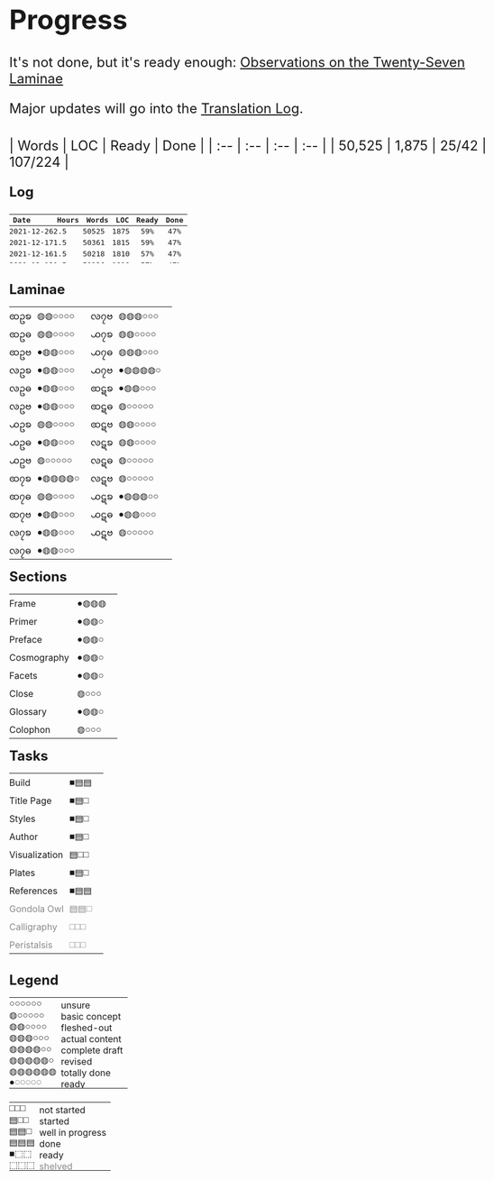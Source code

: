 # Progress

<style>
    @font-face {
      font-family: "DejaVuSerif";
      src: url("./fonts/DejaVuSerif.ttf") format("truetype");
      font-weight: 400;
      font-style: normal;
    }

	html {
		position: static;
	}
	body {
		max-width: 1024px;
		font-size:  24px;
	}
	    @media only screen and (max-width: 479px) {
	    	body {
	    		padding: 12px;
	    	}
	    }

	#about {
		display: none;
	}

	p {
		margin-bottom: 8px;
	}
	.bloop {
		font-family: "DejaVuSerif";
	}
	.later {
		opacity: 0.5;
	}

	table {
	    max-width: 100%;
	}

	.summary table {
		width: 400px;
	}

	.updates {
		max-height: 100px;
	    overflow-y: scroll;
	    margin-top: 12px;
	    margin-bottom: 32px;
	    font-size: smaller;
	    font-family: monospace;
	}
		.updates table td,
		.updates table tr {
			padding: 0;
			height: 20px;
		    line-height: 0;
		}
	    @media only screen and (max-width: 479px) {
			.updates table th:nth-child(5),
			.updates table td:nth-child(5) {
				display: none;
			}
	    }

	.progress-wrap, .legend {
		display: flex;
	    max-width: 100%;
	}
	.progress-wrap {
		margin: 32px 0;
	}
	    @media only screen and (max-width: 1023px) {
	    	.progress-wrap, .legend {
		    	display: block;
	    	}
	    }

	.updates table,
	.progress-wrap table {
		width: 400px;
	}
	    @media only screen and (max-width: 479px) {
			.updates table,
			.progress-wrap table {
				width: calc(100vw - 32px);
			}
			.progress-wrap table:first-child {
				width: 380px;
			}
	    }
		.progress-wrap div + div table {
			width: 250px;
		}
		/* writing CSS for markdown-generated HTML sucks*/
		.progress-wrap div + div + div table {
			width: 275px;
		}
		    @media only screen and (max-width: 479px) {
				.progress-wrap div + div table {
					width: 100% !important;
				}
			}
		table td,
		table tr {
			padding: 0;
			height: 32px;
		    line-height: 0;
		}
		.progress-wrap table td:nth-child(2n+1) {
			padding-right: 10px;
		}
		.progress-wrap table td:nth-child(2n) {
			padding-right: 20px;
		}
		    @media only screen and (max-width: 1023px) {
					table td:last-child {
						padding-right: 0;
					}
		    }
		    @media only screen and (max-width: 479px) {
					.progress-wrap table td {
						padding-right: 5px !important;
					}
					.laminae-wrap table {
						font-size:  20px;
					}
		    }

.legend table {
	margin-bottom: 24px;
}
	.legend table:first-child {
		margin-right: 32px;
	}
	.legend table td:first-child {
		font-family: "DejaVuSerif";
	}
	.legend table td:nth-child(2) {
		position: relative;
	    top: 3px;
	}
	.legend table tr,
	.legend table td {
		padding: 0 8px 0 0;
		height: auto;
	    line-height: unset;
	}
</style>

It's not done, but it's ready enough: <a href="https://thereitwas.com/laminae/">Observations on the Twenty-Seven Laminae</a>

Major updates will go into the <a href="https://thereitwas.com/laminae/d-translation-log.html">Translation Log</a>.

<br />

<div class="summary">
| Words | <span title="lines of code">LOC</span> | Ready | Done |
| :-- | :-- | :-- | :-- |
| 50,525 | 1,875 | 25/42 | 107/224 |

</div>

<div><p><b>Log</b></p></div>

<div class="updates">

|Date      |Hours|Words|<span title="lines of code">LOC</span>|Ready|Done|
| :-- | :-- | :-- | :-- | :-: | :-: |
|2021-12-26|2.5 |50525|1875|59%|47%|25|107|69|38|
|2021-12-17|1.5 |50361|1815|59%|47%|25|107|69|38|
|2021-12-16|1.5 |50218|1810|57%|47%|24|107|69|38|
|2021-12-13|1.5 |50126|1810|57%|47%|24|107|69|38|
|2021-12-09|2.5 |49851|1810|57%|47%|24|106|68|38|
|2021-12-08|0.5 |49831|1731|57%|47%|24|106|68|38|
|2021-12-07|1   |49768|1731|57%|47%|24|106|68|38|
|2021-12-06|1.25|49733|1731|57%|47%|24|106|68|38|
|2021-12-03|3.5 |49325|1720|57%|47%|24|106|68|38|
|2021-12-02|1.75|49209|1703|54%|46%|23|105|67|38|
|2021-12-01|1.75|48735|1703|54%|46%|23|105|67|38|
|2021-11-30|1   |48513|1703|54%|46%|23|105|67|38|
|2021-11-29|1.25|48226|1703|54%|46%|23|105|67|38|
|2021-11-28|0.5 |47808|1703|54%|46%|23|104|66|38|
|2021-11-27|0.25|47606|1703|54%|46%|23|104|66|38|
|2021-11-26|2.25|47248|1703|54%|46%|23|104|66|38|
|2021-11-24|2   |46909|1661|54%|46%|23|104|66|38|
|2021-11-23|1.5 |46535|1661|54%|45%|23|103|66|37|
|2021-11-22|0.75|46308|1662|54%|45%|23|102|65|37|
|2021-11-09|0.5 |46142|1662|54%|45%|23|102|65|37|
|2021-11-08|2   |45900|1656|54%|45%|23|102|65|37|
|2021-11-07|4.25|45795|1655|54%|45%|23|101|65|36|
|2021-11-06|1.75|45151|1629|52%|45%|22|101|65|36|
|2021-11-03|1   |44791|1629|52%|44%|22|100|64|36|
|2021-11-02|0.75|44829|1629|52%|44%|22|100|64|36|
|2021-11-01|0.5 |44736|1629|52%|44%|22|100|64|36|
|2021-10-31|0.5 |44638|1629|52%|44%|22|100|64|36|
|2021-10-29|1   |44622|1628|52%|44%|22|100|64|36|
|2021-10-28|1   |44386|1628|52%|44%|22|99 |63|36|
|2021-10-23|1.25|44234|1628|52%|44%|22|99 |63|36|
|2021-06-02|1   |43990|1594|52%|44%|22|99 |63|36|
|2021-06-01|8   |43990|1559|52%|44%|22|99 |63|36|
|2021-06-01|6   |43176|1465|40%|41%|17|94 |62|32|
|2021-05-31|7.5 |42250|1398|40%|40%|17|90 |58|32|
|2021-05-30|5   |42006|1215|40%|38%|17|87 |58|29|
|2021-05-29|6   |40999|1185|38%|38%|16|86 |57|29|
|2021-05-28|9   |40126|1176|35%|36%|15|82 |53|29|
|2021-05-27|2.5 |39632|1077|33%|35%|14|80 |53|27|
|2021-05-23|1   |39374|1076|33%|35%|14|80 |53|27|
|2021-05-22|1   |39347|1057|33%|35%|14|80 |53|27|
|2021-05-21|1.5 |38909|1058|30%|35%|13|80 |53|27|
|2021-05-20|0.5 |38909|1058|30%|35%|13|80 |53|27|
|2021-05-19|3.25|39318|1058|30%|35%|13|80 |53|27|
|2021-05-18|2   |38420|1058|30%|35%|13|79 |53|26|
|2021-05-13|1.5 |39783|1058|30%|35%|13|79 |53|26|
|2021-05-12|1.25|41226|1056|30%|35%|13|80 |53|27|
|2021-05-11|1   |41202|1054|28%|35%|13|80 |53|27|
|2021-05-08|1   |41297|1049|27%|35%|13|81 |53|28|
|2021-05-07|1.25|41297|1038|27%|35%|13|81 |53|28|
|2021-05-06|1.5 |41108|1038|25%|34%|12|80 |53|27|
|2021-05-05|0.25|41011|1038|23%|34%|11|80 |53|27|
|2021-05-04|1   |40986|1037|23%|34%|11|80 |53|27|
|2021-05-03|0.25|40947|1028|23%|34%|11|80 |53|27|
|2021-05-02|0.75|40947|1018|23%|34%|11|80 |53|27|
|2021-05-01|1.25|40797|1018|23%|34%|11|80 |53|27|
|2021-04-30|0.25|40085|1018|23%|34%|11|78 |53|25|
|2021-04-29|1   |40045|1018|23%|34%|11|78 |53|25|
|2021-04-28|0.5 |39976|1018|23%|33%|11|77 |52|25|
|2021-04-27|0.5 |39886|1018|23%|33%|11|77 |52|25|
|2021-04-26|0.75|39681|1018|23%|33%|11|76 |51|25|
|2021-04-25|0.5 |39485|1018|23%|33%|11|76 |51|25|
|2021-04-24|0.5 |39364|1015|23%|33%|11|76 |51|25|
|2021-04-23|1.25|39298|1015|23%|33%|11|76 |51|25|
|2021-04-22|1.5 |39150|1015|21%|33%|10|76 |51|25|
|2021-04-21|0.75|39128|1005|21%|33%|10|75 |50|25|
|2021-04-20|0.25|38815|1005|21%|32%|10|74 |49|25|
|2021-04-19|0.25|38814|1005|21%|32%|10|74 |49|25|
|2021-04-18|0.25|38520|1005|21%|32%|10|74 |49|25|
|2021-04-13|0.25|38418|1005|21%|32%|10|74 |49|25|
|2021-04-12|0.25|38337|1005|21%|32%|10|74 |49|25|
|2021-04-10|0.25|38265|1005|21%|32%|10|74 |49|25|
|2021-04-09|0.25|38210|1005|21%|32%|10|74 |49|25|
|2021-04-08|0.25|38178|1005|21%|32%|10|74 |49|25|
|2021-04-04|1   |37897|1009|21%|32%|10|74 |49|25|
|2021-04-03|0.5 |37872|1001|21%|32%|10|73 |48|25|
|2021-04-02|0.5 |37693|997 |19%|31%|9 |72 |47|25|
|2021-04-01|0.75|37769|997 |19%|31%|9 |72 |47|25|
|2021-03-30|0.5 |37581|997 |19%|31%|9 |72 |47|25|
|2021-03-29|0.5 |37510|997 |19%|31%|9 |72 |47|25|
|2021-03-19|0.75|37130|997 |19%|31%|9 |72 |47|25|
|2021-03-18|1   |37036|997 |19%|31%|9 |72 |47|25|
|2021-03-17|1.5 |36880|997 |19%|31%|9 |72 |47|25|
|2021-03-16|1   |36497|997 |19%|31%|9 |72 |47|25|
|2021-03-06|0.5 |36497|997 |19%|31%|9 |71 |47|24|
|2021-02-23|0.5 |36497|997 |19%|31%|9 |71 |47|24|
|2021-02-12|1   |36497|974 |19%|31%|9 |71 |47|24|
|2021-02-11|0.5 |36497|941 |   |29%|  |   |47||
|2021-02-10|1   |36497|941 |   |29%|  |   |47||
|2021-02-07|1.5 |36497|941 |   |29%|  |   |47||
|2021-02-05|1   |36494|941 |   |29%|  |   |47||
|2021-02-04|0.75|36504|941 |   |28%|  |   |46||
|2021-02-03|0.5 |36459|941 |   |28%|  |   |46||
|2021-02-02|0.75|36362|941 |   |28%|  |   |46||
|2021-02-01|1   |36819|941 |   |28%|  |   |46||
|2021-01-30|2   |36574|941 |   |28%|  |   |46||
|2021-01-29|0.75|36554|939 |   |28%|  |   |46||
|2021-01-28|1   |36423|939 |   |28%|  |   |46||
|2021-01-27|1   |36117|937 |   |28%|  |   |46||
|2021-01-26|0.75|35925|937 |   |28%|  |   |46||
|2021-01-25|0.5 |35710|937 |   |28%|  |   |46||
|2021-01-23|1   |35627|935 |   |28%|  |   |46||
|2021-01-22|2   |35472|918 |   |28%|  |   |46||
|2021-01-20|0.75|35472|918 |   |27%|  |   |46||
|2021-01-19|0.5 |34963|    |   |27%|  |   |46||
|2021-01-18|1.5 |34409|    |   |27%|  |   |46||
|2021-01-18|0.5 |33713|    |   |27%|  |   |46||
|2021-01-15|0.5 |33713|    |   |27%|  |   |46||
|2021-01-15|0.5 |33527|    |   |27%|  |   |46||
|2021-01-14|0.75|33530|    |   |27%|  |   |46||
|2021-01-13|0.75|33512|    |   |27%|  |   |46||
|2021-01-12|0.5 |33425|    |   |27%|  |   |46||
|2021-01-11|0.5 |33385|    |   |27%|  |   |46||
|2021-01-10|0.75|33151|    |   |27%|  |   |46||
|2021-01-07|1   |33041|    |   |27%|  |   |46||
|2021-01-06|1   |32731|    |   |27%|  |   |45||
|2021-01-05|1   |32231|    |   |27%|  |   |45||
|2020-11-30|1   |31716|    |   |27%|  |   |45||
|2020-11-29|1   |31735|    |   |26%|  |   |44||
|2020-11-28|0.5 |31730|    |   |26%|  |   |44||
|2020-11-25|0.67|31740|    |   |26%|  |   |44||
|2020-11-24|1.25|31775|    |   |26%|  |   |44||
|2020-11-23|0.25|31511|    |   |26%|  |   |44||
|2020-11-22|0.5 |31468|    |   |26%|  |   |44||
|2020-11-21|0.5 |31447|    |   |26%|  |   |44||
|2020-11-20|0.5 |31291|    |   |26%|  |   |44||
|2020-11-19|0.75|31241|    |   |26%|  |   |44||
|2020-11-18|1   |31025|    |   |26%|  |   |44||
|2020-11-15|0.33|30817|    |   |26%|  |   |44||
|2020-11-14|0.25|30649|    |   |26%|  |   |44||
|2020-11-13|1   |30523|    |   |26%|  |   |44||
|2020-11-12|0.5 |30460|    |   |26%|  |   |44||
|2020-11-11|0.5 |30358|    |   |26%|  |   |44||
|2020-11-10|0.5 |30281|    |   |26%|  |   |44||
|2020-11-09|0.75|30304|    |   |26%|  |   |44||
|2020-11-09|0.25|30164|    |   |26%|  |   |44||
|2020-11-03|0.25|29853|    |   |26%|  |   |44||
|2020-11-02|0.25|29887|    |   |26%|  |   |44||
|2020-10-18|0.75|29695|    |   |25%|  |   |43||
|2020-10-13|1   |29339|    |   |25%|  |   |43||
|2020-10-09|0.5 |29085|    |   |25%|  |   |43||
|2020-09-10|0.25|28887|    |   |25%|  |   |43||
|2020-09-08|0.75|28718|    |   |25%|  |   |43||
|2020-09-01|1   |28597|    |   |25%|  |   |43||
|2020-08-18|1   |28216|    |   |25%|  |   |43||
|2020-08-11|0.75|27856|    |   |25%|  |   |43||
|2020-07-31|1   |27857|    |   |25%|  |   |43||
</div>

<div class="progress-wrap">

<div class="laminae-wrap">
<b>Laminae</b>

| | | | |
| :-- | :-- | :-- | :-- |
| <span class="glyph">ꩧဥꧠ</span> | <span class="bloop">◍◍○○○○</span> | <span class="glyph">ꧪ၇ဗ</span> | <span class="bloop">◍◍◍○○○</span> |
| <span class="glyph">ꩧဥဓ</span> | <span class="bloop">◍◍○○○○</span> | <span class="glyph">꧹၇ꧠ</span> | <span class="bloop">◍◍○○○○</span> |
| <span class="glyph">ꩧဥဗ</span> | <span class="bloop">●◍◍○○○</span> | <span class="glyph">꧹၇ဓ</span> | <span class="bloop">◍◍◍○○○</span> |
| <span class="glyph">ꧪဥꧠ</span> | <span class="bloop">●◍◍○○○</span> | <span class="glyph">꧹၇ဗ</span> | <span class="bloop">●◍◍◍◍○</span> |
| <span class="glyph">ꧪဥဓ</span> | <span class="bloop">●◍◍○○○</span> | <span class="glyph">ꩧဋꧠ</span> | <span class="bloop">●◍◍○○○</span> |
| <span class="glyph">ꧪဥဗ</span> | <span class="bloop">●◍◍○○○</span> | <span class="glyph">ꩧဋဓ</span> | <span class="bloop">◍○○○○○</span> |
| <span class="glyph">꧹ဥꧠ</span> | <span class="bloop">◍◍○○○○</span> | <span class="glyph">ꩧဋဗ</span> | <span class="bloop">◍◍○○○○</span> |
| <span class="glyph">꧹ဥဓ</span> | <span class="bloop">●◍◍○○○</span> | <span class="glyph">ꧪဋꧠ</span> | <span class="bloop">◍◍○○○○</span> |
| <span class="glyph">꧹ဥဗ</span> | <span class="bloop">◍○○○○○</span> | <span class="glyph">ꧪဋဓ</span> | <span class="bloop">◍○○○○○</span> |
| <span class="glyph">ꩧ၇ꧠ</span> | <span class="bloop">●◍◍◍◍○</span> | <span class="glyph">ꧪဋဗ</span> | <span class="bloop">◍○○○○○</span> |
| <span class="glyph">ꩧ၇ဓ</span> | <span class="bloop">◍◍○○○○</span> | <span class="glyph">꧹ဋꧠ</span> | <span class="bloop">●◍◍◍○○</span> |
| <span class="glyph">ꩧ၇ဗ</span> | <span class="bloop">●◍◍○○○</span> | <span class="glyph">꧹ဋဓ</span> | <span class="bloop">●◍◍○○○</span> |
| <span class="glyph">ꧪ၇ꧠ</span> | <span class="bloop">●◍◍○○○</span> | <span class="glyph">꧹ဋဗ</span> | <span class="bloop">◍○○○○○</span> |
| <span class="glyph">ꧪ၇ဓ</span> | <span class="bloop">●◍◍○○○</span> |

</div>
<div>
<b>Sections</b>

| | |
| :-- | :-- |
| Frame | <span class="bloop">●◍◍◍</span> |
| Primer | <span class="bloop">●◍◍○</span> |
| Preface | <span class="bloop">●◍◍○</span> |
| Cosmography&nbsp; | <span class="bloop">●◍◍○</span> |
| Facets | <span class="bloop">●◍◍○</span> |
| Close | <span class="bloop">◍○○○</span> |
| Glossary | <span class="bloop">●◍◍○</span> |
| Colophon | <span class="bloop">◍○○○</span> |

</div>
<div>
<b>Tasks</b>

| | |
| :-- | :-- |
| Build | <span class="bloop">■▤▤</span> |
| Title Page | <span class="bloop">■▤□</span> |
| Styles | <span class="bloop">■▤□</span> |
| Author | <span class="bloop">■▤□</span> |
| Visualization | <span class="bloop">▤□□</span> |
| Plates | <span class="bloop">■▤□</span> |
| References | <span class="bloop">■▤▤</span> |
| <span class="later">Gondola Owl</span> | <span class="bloop later">▤▤□</span> |
| <span class="later">Calligraphy</span> | <span class="bloop later">□□□</span> |
| <span class="later">Peristalsis</span> | <span class="bloop later">□□□</span> |

</div>

</div>

<b>Legend</b>

<div class="legend">

| | |
| :-- | :-- |
| ○○○○○○ | unsure |
| ◍○○○○○ | basic concept |
| ◍◍○○○○ | fleshed-out |
| ◍◍◍○○○ | actual content |
| ◍◍◍◍○○ | complete draft |
| ◍◍◍◍◍○ | revised |
| ◍◍◍◍◍◍ | totally done |
| ●◌◌◌◌◌ | ready |

| | |
| :-- | :-- |
| □□□ | not started |
| ▤□□ | started |
| ▤▤□ | well in progress |
| ▤▤▤ | done |
| ■⬚⬚ | ready |
| ⬚⬚⬚ | <span class="later">shelved</span> |

</div>
